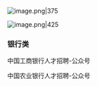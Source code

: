 ![image.png|375](https://gitee.com/leiye87/typora_picture/raw/master/20240630193300.png)

![image.png|425](https://gitee.com/leiye87/typora_picture/raw/master/20240630193625.png)




### 银行类

中国工商银行人才招聘-公众号

中国农业银行人才招聘-公众号

